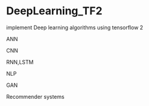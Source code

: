 # DeepLearning_TF2
implement Deep learning algorithms using tensorflow 2

ANN

CNN

RNN,LSTM

NLP

GAN

Recommender systems
